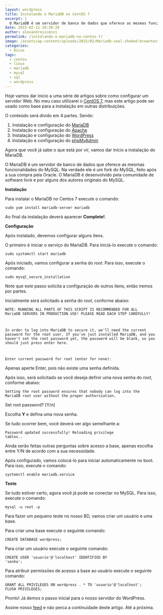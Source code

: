 ```yaml
---
layout: wordpress
title: Instalando o MariaDB no CentOS 7
excerpt: |
  O MariaDB é um servidor de banco de dados que oferece as mesmas funcionalidades do MySQL. Na verdade ele é um fork do MySQL, feito após a sua compra pela Oracle. O MariaDB é desenvolvido pela comunidade de software livre e por alguns dos autores originais do MySQL.
date: 2015-02-11 19:30:29
author: alexandrevicenzi
permalink: /instalando-o-mariadb-no-centos-7/
image: /assets/wp-content/uploads/2015/02/Mariadb-seal-shaded-browntext.png
categories:
  - Dicas
tags:
  - centos
  - linux
  - mariadb
  - mysql
  - sql
  - wordpress
---
```


Hoje vamos dar início a uma série de artigos sobre como configurar um servidor Web. No meu caso utilizarei o <a title="CentOS" href="http://www.centos.org/" target="_blank">CentOS 7</a>, mas este artigo pode ser usado como base para a instalação em outras distribuições.

O conteúdo será divido em 4 partes. Sendo:
<ol>
	<li>Instalação e configuração do <a href="https://mariadb.org/pt-br/" target="_blank">MariaDB</a></li>
	<li>Instalação e configuração do <a href="http://www.apache.org/" target="_blank">Apache</a></li>
	<li>Instalação e configuração do <a href="https://br.wordpress.org/" target="_blank">WordPress</a></li>
	<li>Instalação e configuração do <a href="http://www.phpmyadmin.net/home_page/index.php" target="_blank">phpMyAdmin</a></li>
</ol>
Agora que você já sabe o que está por vir, vamos dar início a instalação do MariaDB.

O MariaDB é um servidor de banco de dados que oferece as mesmas funcionalidades do MySQL. Na verdade ele é um fork do MySQL, feito após a sua compra pela Oracle. O MariaDB é desenvolvido pela comunidade de software livre e por alguns dos autores originais do MySQL.

<strong>Instalação</strong>

Para instalar o MariaDB no Centos 7 execute o comando:

<code>sudo yum install mariadb-server mariadb</code>

Ao final da instalação deverá aparecer <strong>Complete!</strong>.

<strong>Configuração</strong>

Após instalado, devemos configurar alguns itens.

O primeiro é iniciar o serviço do MariaDB. Para iniciá-lo execute o comando:

<code>sudo systemctl start mariadb</code>

Após iniciado, vamos configurar a senha do <em>root</em>. Para isso, execute o comando:

<code>sudo mysql_secure_installation</code>

Note que este passo solicita a configuração de outros itens, então iremos por partes.

Inicialmente será solicitado a senha do <em>root</em>, conforme abaixo:

<code>NOTE: RUNNING ALL PARTS OF THIS SCRIPT IS RECOMMENDED FOR ALL MariaDB
SERVERS IN PRODUCTION USE! PLEASE READ EACH STEP CAREFULLY!

In order to log into MariaDB to secure it, we'll need the current
password for the root user. If you've just installed MariaDB, and
you haven't set the root password yet, the password will be blank,
so you should just press enter here.

Enter current password for root (enter for none):</code>

Apenas aperte Enter, pois não existe uma senha definida.

Após isso, será solicitado se você deseja definir uma nova senha do <em>root</em>, conforme abaixo:

<code>Setting the root password ensures that nobody can log into the MariaDB
root user without the proper authorisation.</code>

Set root password? [Y/n]

Escolha <strong>Y</strong> e defina uma nova senha.

Se tudo ocorrer bem, você deverá ver algo semelhante a:

<code>Password updated successfully!
Reloading privilege tables..</code>

Ainda serão feitas outras perguntas sobre acesso a base, apenas escolha entre Y/N de acordo com a sua necessidade.

Após configurado, vamos colocá-lo para iniciar automaticamente no boot. Para isso, execute o comando:

<code>systemctl enable mariadb.service</code>

<strong>Teste</strong>

Se tudo estiver certo, agora você já pode se conectar no MySQL. Para isso, execute o comando:

<code>mysql -u root -p</code>

Para fazer um pequeno teste no nosso BD, vamos criar um usuário e uma base.

Para criar uma base execute o seguinte comando:

<code>CREATE DATABASE wordpress;</code>

Para criar um usuário execute o seguinte comando:

<code>CREATE USER 'usuario'@'localhost' IDENTIFIED BY 'senha';</code>

Para atribuir permissões de acesso a base ao usuário execute o seguinte comando:

<code>GRANT ALL PRIVILEGES ON wordpress . * TO 'usuario'@'localhost';
FLUSH PRIVILEGES;</code>

Pronto! Já demos o passo inicial para o nosso servidor do WordPress.

Assine nosso <a href="/feed/" target="_blank">feed</a> e não perca a continuidade deste artigo. Até a próxima.